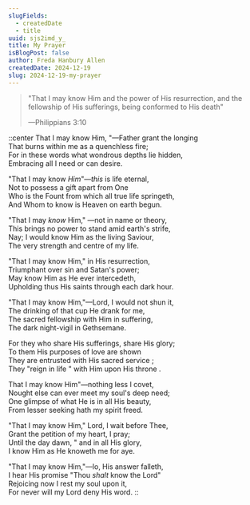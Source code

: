 ```yaml
---
slugFields:
  - createdDate
  - title
uuid: sjs2imd_y_
title: My Prayer
isBlogPost: false
author: Freda Hanbury Allen
createdDate: 2024-12-19
slug: 2024-12-19-my-prayer
---
```

> "That I may know Him and the power of His resurrection, and the fellowship of His sufferings, being conformed to His death"
>
> —Philippians 3:10

::center
That I may know Him, "—Father grant the longing\
That burns within me as a quenchless fire;\
For in these words what wondrous depths lie hidden,\
Embracing all I need or can desire.

"That I may know *Him*"—*this* is life eternal,\
Not to possess a gift apart from One\
Who is the Fount from which all true life springeth,\
And Whom to know is Heaven on earth begun.

"That I may *know* Him," —not in name or theory,\
This brings no power to stand amid earth's strife,\
Nay; I would know Him as the living Saviour,\
The very strength and centre of my life.

"That I may know Him," in His resurrection,\
Triumphant over sin and Satan's power;\
May know Him as He ever intercedeth,\
Upholding thus His saints through each dark hour.

"That I may know Him,"—Lord, I would not shun it,\
The drinking of that cup He drank for me,\
The sacred fellowship with Him in suffering,\
The dark night-vigil in Gethsemane.

For they who share His sufferings, share His glory;\
To them His purposes of love are shown\
They are entrusted with His sacred service ;\
They "reign in life " with Him upon His throne .

That I may know Him"—nothing less I covet,\
Nought else can ever meet my soul's deep need;\
One glimpse of what He is in all His beauty,\
From lesser seeking hath my spirit freed.

"That I may know Him," Lord, I wait before Thee,\
Grant the petition of my heart, I pray;\
Until the day dawn, " and in all His glory,\
I know Him as He knoweth me for aye.

"That I may know Him,"—lo, His answer falleth,\
I hear His promise "Thou *shalt* know the Lord"\
Rejoicing now I rest my soul upon it,\
For never will my Lord deny His word.
::

